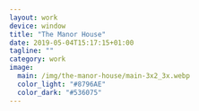 ```yaml
---
layout: work
device: window
title: "The Manor House"
date: 2019-05-04T15:17:15+01:00
tagline: ""
category: work
image:
  main: /img/the-manor-house/main-3x2_3x.webp
  color_light: "#8796AE"
  color_dark: "#536075"
---
```

